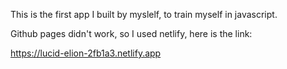 This is the first app I built by myslelf, to train myself in javascript.

Github pages didn't work, so I used netlify, here is the link:

https://lucid-elion-2fb1a3.netlify.app
